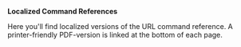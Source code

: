 **Localized Command References**

Here you'll find localized versions of the URL command reference. A printer-friendly PDF-version is linked at the bottom of each page.

